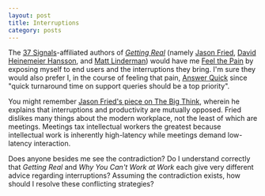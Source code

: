 ```yaml
---
layout: post
title: Interruptions
category: posts
---
```


The [37 Signals][37signals]-affiliated authors of
[_Getting_ _Real_][gettingreal] (namely [Jason Fried][jf],
[David Heinemeier Hansson][dhh], and [Matt Linderman][ml]) would have me
[Feel the Pain][feelthepain] by exposing myself to end users and the
interruptions they bring. I'm sure they would also prefer I, in the course of
feeling that pain, [Answer Quick][answerquick] since "quick turnaround time on
support queries should be a top priority".

You might remember [Jason Fried's piece on The Big Think][cantwork], wherein he
explains that interruptions and productivity are mutually opposed. Fried
dislikes many things about the modern workplace, not the least of which are
meetings. Meetings tax intellectual workers the greatest because intellectual
work is inherently high-latency while meetings demand low-latency interaction.

Does anyone besides me see the contradiction? Do I understand correctly that
_Getting Real_ and _Why You Can't Work at Work_ each give very different advice
regarding interruptions? Assuming the contradiction exists, how should I resolve
these conflicting strategies?


[37signals]: http://37signals.com/
[answerquick]: http://gettingreal.37signals.com/ch14_Answer_Quick.php
[cantwork]: http://bigthink.com/videos/why-you-cant-work-at-work
[dhh]: http://david.heinemeierhansson.com/
[feelthepain]: http://gettingreal.37signals.com/ch14_Feel_The_Pain.php
[gettingreal]: http://gettingreal.37signals.com/toc.php
[jf]: http://37signals.com/writers/jf
[ml]: http://37signals.com/writers/mattlinderman
